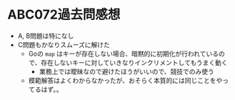 # ABC072過去問感想

- A, B問題は特になし
- C問題もかなりスムーズに解けた
    - Goの `map` はキーが存在しない場合、暗黙的に初期化が行われているので、存在しないキーに対していきなりインクリメントしてもうまく動く
        - 業務上では曖昧なので避けたほうがいいので、競技でのみ使う
    - 模範解答はよくわからなかったが、おそらく本質的には同じことをやってるはず。。